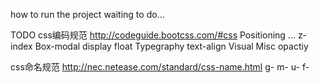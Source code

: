 how to run the project
waiting to do...

TODO
css编码规范
http://codeguide.bootcss.com/#css
Positioning
    ...
    z-index
Box-modal
    display
    float
Typegraphy
    text-align
Visual
Misc
    opactiy


css命名规范
http://nec.netease.com/standard/css-name.html
g-
m-
u-
f-
